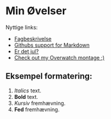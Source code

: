 # Min Øvelser

Nyttige links:

- [Fagbeskrivelse](https://odin.sdu.dk/sitecore/index.php?a=fagbesk&id=111413&lang=da)
- [Githubs support for Markdown](https://docs.github.com/en/get-started/writing-on-github/getting-started-with-writing-and-formatting-on-github/basic-writing-and-formatting-syntax)
- [Er det jul?](https://isitchristmas.com)
- [Check out my Overwatch montage ;)](https://www.youtube.com/watch?v=IEb_1OlMv08)

## Eksempel formatering:

1. *Italics* text.
2. **Bold** text.
3. *Kursiv* fremhævning.
4. **Fed** fremhævning.
